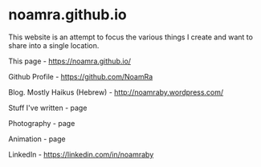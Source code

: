 noamra.github.io
================

This website is an attempt to focus the various things I create and want to share into a single location.


This page - 
https://noamra.github.io/

Github Profile - 
https://github.com/NoamRa

Blog. Mostly Haikus (Hebrew) - 
http://noamraby.wordpress.com/

Stuff I've written - 
page

Photography - 
page


Animation - 
page

LinkedIn - 
https://linkedin.com/in/noamraby
